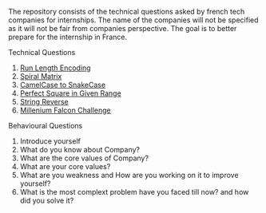 The repository consists of the technical questions asked by french tech companies for internships. The name of the companies will not be specified as it will not be fair from companies perspective. The goal is to better prepare for the internship in France.


Technical Questions
1. [Run Length Encoding](https://leetcode.com/problems/string-compression/)
2. [Spiral Matrix](https://leetcode.com/problems/spiral-matrix/)
3. [CamelCase to SnakeCase](https://www.geeksforgeeks.org/python-program-to-convert-camel-case-string-to-snake-case/)
4. [Perfect Square in Given Range](https://www.geeksforgeeks.org/print-all-perfect-squares-from-the-given-range/)
5. [String Reverse](https://leetcode.com/problems/reverse-string/)
6. [Millenium Falcon Challenge](https://github.com/dataiku/millenium-falcon-challenge)

Behavioural Questions
1. Introduce yourself
2. What do you know about Company?
3. What are the core values of Company?
4. What are your core values?
5. What are you weakness and How are you working on it to improve yourself?
6. What is the most complext problem have you faced till now? and how did you solve it? 
